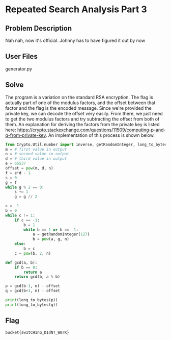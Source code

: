 # Repeated Search Analysis Part 3
## Problem Description
Nah nah, now it's official. Johnny has to have figured it out by now
## User Files
generator.py
## Solve
The program is a variation on the standard RSA encryption. The flag is actually part of one of the modulus factors, and the offset between that factor and the flag is the encoded message. Since we're provided the private key, we can decode the offset very easily. From there, we just need to get the two modulus factors and try subtracting the offset from both of them. An explanation for deriving the factors from the private key is listed here: https://crypto.stackexchange.com/questions/11509/computing-p-and-q-from-private-key.
An implementation of this process is shown below.
```python
from Crypto.Util.number import inverse, getRandomInteger, long_to_bytes
m = # first value in output
n = # second value in output
d = # third value in output
e = 65537
offset = pow(m, d, n)
f = e*d - 1
s = 0
g = f
while g % 2 == 0:
    s += 1
    g = g // 2

c = -1
b = 0
while c != 1:
    if c == -1:
        b = 1
        while b == 1 or b == -1:
            a = getRandomInteger(127)
            b = pow(a, g, n)
    else:
        b = c
    c = pow(b, 2, n)

def gcd(a, b):
    if b == 0:
        return a
    return gcd(b, a % b)

p = gcd(b-1, n) - offset
q = gcd(b+1, n) - offset

print(long_to_bytes(p))
print(long_to_bytes(q))
```
## Flag
```
bucket{sw1tCH1nG_D1dNT_W0rK}
```